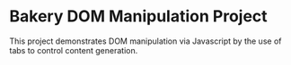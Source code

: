 # Bakery DOM Manipulation ProjectThis project demonstrates DOM manipulation via Javascript by the use of tabs to control content generation.